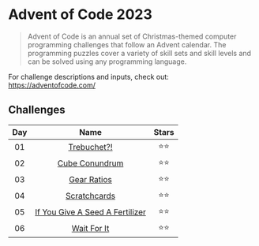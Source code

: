 # Advent of Code 2023
> Advent of Code is an annual set of Christmas-themed computer programming challenges that follow an Advent calendar.
> The programming puzzles cover a variety of skill sets and skill levels and can be solved using any programming language.

For challenge descriptions and inputs, check out: https://adventofcode.com/

## Challenges
 Day | Name | Stars |
 :-:| :-: | :-: |
 01 | [Trebuchet?!](day_01) | ⭐️⭐️ |
 02 | [Cube Conundrum](day_02) | ⭐️⭐️ |
 03 | [Gear Ratios](day_03) | ⭐️⭐️ |
 04 | [Scratchcards](day_04) | ⭐️⭐️ |
 05 | [If You Give A Seed A Fertilizer](day_05) | ⭐️⭐️ |
 06 | [Wait For It](day_06) | ⭐️⭐️ |
